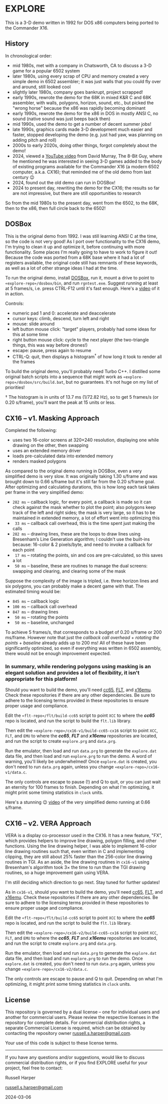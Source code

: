 # EXPLORE

This is a 3-D demo written in 1992 for DOS x86 computers being ported to the Commander X16.

## History

In chronological order:

- mid 1980s, met with a company in Chatsworth, CA to discuss a 3-D game for a popular 6502 system
- later 1980s, using every scrap of CPU and memory created a very simple demo in 6502 assembler; it was just walls that you could fly over and around, still looked cool
- slightly later 1980s, company goes bankrupt, project scrapped!
- early 1990s, rewrote the demo for the 68K in mixed K&R C and 68K assembler, with walls, polygons, horizon, sound, etc., but picked the "wrong horse" because the x86 was rapidly becoming dominant
- early 1990s, rewrote the demo for the x86 in DOS in mostly ANSI C, no sound (native sound was just beeps back then)
- mid 1990s, used the demo to get a number of decent summer jobs!
- late 1990s, graphics cards made 3-D development much easier and faster, stopped developing the demo (e.g. just had yaw, was planning on adding pitch and roll)
- 2000s to early 2020s, doing other things, forgot completely about the demo!
- 2024, viewed a [YouTube video](https://www.youtube.com/watch?v=t2ESLQHOIhw) from David Murray, The 8-Bit Guy, where he mentioned he was interested in seeing 3-D games added to the body of existing programs available for the Commander X16 (a modern 6502 computer, a.k.a. CX16); that reminded me of the old demo from last century :wink:
- 2024, found out the old demo can run in DOSBox!
- 2024 to present day, rewriting the demo for the CX16; the results so far are not impressive, but there are still opportunities to research

So from the mid 1980s to the present day, went from the 6502, to the 68K, then to the x86, then full circle back to the 6502!

## DOSBox

This is the original demo from 1992. I was still learning ANSI C at the time, so the code is not very good! As I port over functionality to the CX16 demo, I'm trying to clean it up and optimize it, before continuing with more functionality. Some places I'm really going to have to work to figure it out! Because the code was ported from a 68K base where it had a lot of registers available, the original code still has remnants of these keywords, as well as a lot of other strange ideas I had at the time.

To run the original demo, install [DOSBox](https://www.dosbox.com/), run it, mount a drive to point to `«explore-repo»/dosbox/bin`, and run `rgntest.exe`. Suggest running at least at 5 frames/s, i.e. press CTRL-F12 until it's fast enough. Here's a [video](https://www.youtube.com/watch?v=XTOIfkqW9O0) of it in action.

Controls:

- numeric pad 1 and 0: accelerate and deaccelerate
- cursor keys: climb, descend, turn left and right
- mouse: slide around
- left button mouse click: "target" players, probably had some ideas for this at some time
- right button mouse click: cycle to the next player (the two-triangle things, this was way before drones!)
- escape: pause, press again to resume
- CTRL-Q: quit, then displays a histogram<sup>†</sup> of how long it took to render all the frames

To build the original demo, you'll probably need Turbo C++. I distilled some original batch scripts into a sequence that might work as `«explore-repo»/dosbox/src/build.bat`, but no guarantees. It's not huge on my list of priorities!

† The histogram is in units of 13.7 ms (1/72.82 Hz), so to get 5 frames/s (or 0.20 s/frame), you'll want the peak at 15 units or less.

## CX16 – v1. Masking Approach

Completed the following:

- uses two 16-color screens at 320×240 resolution, displaying one while drawing on the other, then swapping
- uses an extended memory driver
- loads pre-calculated data into extended memory
- renders masked polygons

As compared to the original demo running in DOSBox, even a very simplified demo is very slow. It was originally taking 1.30 s/frame and was brought down to 0.66 s/frame but it's still far from the 0.20 s/frame goal. After optimizing and calculating durations, this is how long each task takes per frame in the very simplified demo:

- `282 ms` – callback logic, for every point, a callback is made so it can check against the mask whether to plot the point; also polygons keep track of the left and right sides; the mask is very large, so it has to be maintained in extended memory, a lot of effort went into optimizing this
- ` 33 ms` – callback call overhead, this is the time spent just making the calls
- `282 ms` – drawing lines, these are the loops to draw lines using Bresenham’s Line Generation algorithm; I couldn't use the built-ins because: 16-color & 2 pixels/byte, and need to invoke a callback for each point
- ` 17 ms` – rotating the points, sin and cos are pre-calculated, so this saves a lot
- ` 50 ms` – baseline, these are routines to manage the dual screens: swapping and clearing, and clearing some of the mask

Suppose the complexity of the image is tripled, i.e. three horizon lines and six polygons, you can probably make a decent game with that. The estimated timing would be:

- `845 ms` – callback logic
- `100 ms` – callback call overhead
- `847 ms` – drawing lines
- ` 50 ms` – rotating the points
- ` 50 ms` – baseline, unchanged

To achieve 5 frames/s, that corresponds to a budget of 0.20 s/frame or 200 ms/frame. However note that just the *callback call overhead* + *rotating the points* + *baseline* already adds up to 200 ms! All of these have been significantly optimized, so even if everything was written in 6502 assembly, there would not be enough improvement expected.

### In summary, while rendering polygons using masking is an elegant solution and provides a lot of flexibility, it isn't appropriate for this platform!

Should you want to build the demo, you'll need [cc65](https://github.com/cc65/cc65), [FLT](https://github.com/Russell-S-Harper/FLT), and [x16emu](https://github.com/x16community/x16-emulator). Check these repositories if there are any other dependencies. Be sure to adhere to the licensing terms provided in these repositories to ensure proper usage and compliance.

Edit the `«flt-repo»/flt/build-cc65` script to point `XCC` to where the ***cc65*** repo is located, and run the script to build the `flt.lib` library.

Then edit the `«explore-repo»/cx16-v1/build-cc65-cx16` script to point `XCC`, `FLT`, and `EMU` to where the ***cc65***, ***FLT*** and ***x16emu*** repositories are located, and run the script to create `explore.prg` and `data.prg`.

Run the emulator, then load and run `data.prg` to generate the `explore.dat` data file, and then load and run `explore.prg` to run the demo. A word of warning, you'll likely be underwhelmed! Once `explore.dat` is created, you don't need to run `data.prg` again, unless you change `«explore-repo»/cx16-v1/data.c`.

The only controls are escape to pause (!) and Q to quit, or you can just wait an eternity for 100 frames to finish. Depending on what I'm optimizing, it might print some timing statistics in `clock` units.

Here's a stunning :wink: [video](https://www.youtube.com/watch?v=TsXz8cJG-AU) of the very simplified demo running at 0.66 s/frame.

## CX16 – v2. VERA Approach

VERA is a display co-processor used in the CX16. It has a new feature, "FX", which provides helpers to improve line drawing, polygon filling, and other functions. Using the line drawing helper, I was able to implement 16-color line drawing routines such that, even written in C and implementing clipping, they are still about 25% faster than the 256-color line drawing routines in TGI. As an aside, the line drawing routines in `cx16-v1` using Bresenham's algorithm took 3× the time to run than the TGI drawing routines, so a huge improvement gain using VERA.

I'm still deciding which direction to go next. Stay tuned for further updates!

As in `cx16-v1`, should you want to build the demo, you'll need [cc65](https://github.com/cc65/cc65), [FLT](https://github.com/Russell-S-Harper/FLT), and [x16emu](https://github.com/x16community/x16-emulator). Check these repositories if there are any other dependencies. Be sure to adhere to the licensing terms provided in these repositories to ensure proper usage and compliance.

Edit the `«flt-repo»/flt/build-cc65` script to point `XCC` to where the ***cc65*** repo is located, and run the script to build the `flt.lib` library.

Then edit the `«explore-repo»/cx16-v2/build-cc65-cx16` script to point `XCC`, `FLT`, and `EMU` to where the ***cc65***, ***FLT*** and ***x16emu*** repositories are located, and run the script to create `explore.prg` and `data.prg`.

Run the emulator, then load and run `data.prg` to generate the `explore.dat` data file, and then load and run `explore.prg` to run the demo. Once `explore.dat` is created, you don't need to run `data.prg` again, unless you change `«explore-repo»/cx16-v2/data.c`.

The only controls are escape to pause and Q to quit. Depending on what I'm optimizing, it might print some timing statistics in `clock` units.

## License

This repository is governed by a dual license – one for individual users and another for commercial users. Please review the respective licenses in the repository for complete details. For commercial distribution rights, a separate Commercial License is required, which can be obtained by contacting the repository owner russell.s.harper@gmail.com.

Your use of this code is subject to these license terms.

---

If you have any questions and/or suggestions, would like to discuss commercial distribution rights, or if you find EXPLORE useful for your project, feel free to contact:

Russell Harper

russell.s.harper@gmail.com

2024-03-06
